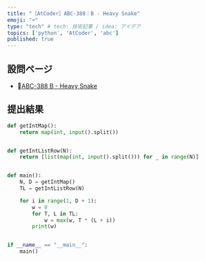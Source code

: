 ```yaml
---
title: "［AtCoder］ABC-388｜B - Heavy Snake"
emoji: "⌨️"
type: "tech" # tech: 技術記事 / idea: アイデア
topics: ['python', 'AtCoder', 'abc']
published: true
---
```


## 設問ページ

- 🔗[ABC-388 B - Heavy Snake](https://atcoder.jp/contests/abc388/tasks/abc388_b)

## 提出結果

```python
def getIntMap():
    return map(int, input().split())


def getIntListRow(N):
    return [list(map(int, input().split())) for _ in range(N)]


def main():
    N, D = getIntMap()
    TL = getIntListRow(N)

    for i in range(1, D + 1):
        w = 0
        for T, L in TL:
            w = max(w, T * (L + i))
        print(w)


if __name__ == "__main__":
    main()
```
